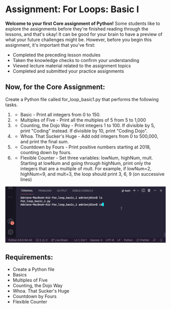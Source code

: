 # Assignment: For Loops: Basic I
**Welcome to your first Core assignment of Python!** Some students like to explore the assignments before they're finished reading through the lessons, and that's okay! It can be good for your brain to have a preview of what your future challenges might be. However, before you begin this assignment, it's important that you've first:

- Completed the preceding lesson modules
- Taken the knowledge checks to confirm your understanding
- Viewed lecture material related to the assignment topics
- Completed and submitted your practice assignments


## Now, for the Core Assignment:
Create a Python file called for_loop_basic1.py that performs the following tasks.

1. - Basic - Print all integers from 0 to 150.
2. - Multiples of Five - Print all the multiples of 5 from 5 to 1,000
3. - Counting, the Dojo Way - Print integers 1 to 100. If divisible by 5, print "Coding" instead. If divisible by 10, print "Coding Dojo".
4. - Whoa. That Sucker's Huge - Add odd integers from 0 to 500,000, and print the final sum.
5. - Countdown by Fours - Print positive numbers starting at 2018, counting down by fours.
6. - Flexible Counter - Set three variables: lowNum, highNum, mult. Starting at lowNum and going through highNum, print only the integers that are a multiple of mult. For example, if lowNum=2, highNum=9, and mult=3, the loop should print 3, 6, 9 (on successive lines)

![For Loop Basic](for-loop-basic.gif)

## Requirements:
- Create a Python file
- Basics
- Multiples of Five
- Counting, the Dojo Way
- Whoa. That Sucker's Huge
- Countdown by Fours
- Flexible Counter